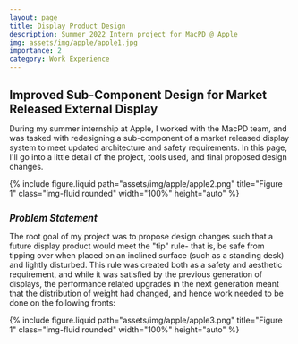 ```yaml
---
layout: page
title: Display Product Design
description: Summer 2022 Intern project for MacPD @ Apple
img: assets/img/apple/apple1.jpg
importance: 2
category: Work Experience
---
```


<!-- Project Title -->
<h1 style="font-size: 1.5em; font-weight: bold;">Improved Sub-Component Design for Market Released External Display
</h1>
<!-- Project Title -->

<p style="margin-top: 0.3em;">
    During my summer internship at Apple, I worked with the MacPD team, and was tasked with redesigning a sub-component of a market released display system to meet updated architecture and safety requirements. In this page, I'll go into a little detail of the project, tools used, and final proposed design changes. 
</p>

<div class="row text-center">
    <div class="col-sm mt-3 mt-md-0">
        {% include figure.liquid path="assets/img/apple/apple2.png" title="Figure 1" class="img-fluid rounded" width="100%" height="auto" %}
    </div>
</div>

<!-- Subheading -->
<h2 style="font-size: 1.2em; font-style: italic; margin-top: 1.5em;">Problem Statement</h2>
<!-- Subheading -->

<p style="margin-top: 0.3em;">
    The root goal of my project was to propose design changes such that a future display product would meet the "tip" rule- that is, be safe from tipping over when placed on an inclined surface (such as a standing desk) and lightly disturbed. This rule was created both as a safety and aesthetic requirement, and while it was satisfied by the previous generation of displays, the performance related upgrades in the next generation meant that the distribution of weight had changed, and hence work needed to be done on the following fronts:
</p>

<div class="row text-center">
    <div class="col-sm mt-3 mt-md-0">
        {% include figure.liquid path="assets/img/apple/apple3.png" title="Figure 1" class="img-fluid rounded" width="100%" height="auto" %}
    </div>
</div>

